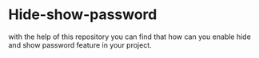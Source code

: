 # Hide-show-password
with the help of this repository you can find that how can you enable hide and show password feature in your project.
